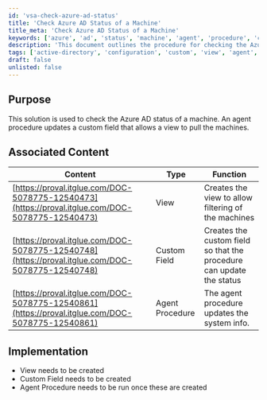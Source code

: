 ```yaml
---
id: 'vsa-check-azure-ad-status'
title: 'Check Azure AD Status of a Machine'
title_meta: 'Check Azure AD Status of a Machine'
keywords: ['azure', 'ad', 'status', 'machine', 'agent', 'procedure', 'custom', 'field']
description: 'This document outlines the procedure for checking the Azure AD status of a machine using an agent procedure that updates a custom field for better management and visibility of machine status.'
tags: ['active-directory', 'configuration', 'custom', 'view', 'agent', 'update']
draft: false
unlisted: false
---
```

## Purpose

This solution is used to check the Azure AD status of a machine. An agent procedure updates a custom field that allows a view to pull the machines.

## Associated Content

| Content                                                                                       | Type         | Function                                           |
|-----------------------------------------------------------------------------------------------|--------------|----------------------------------------------------|
| [https://proval.itglue.com/DOC-5078775-12540473](https://proval.itglue.com/DOC-5078775-12540473) | View         | Creates the view to allow filtering of the machines |
| [https://proval.itglue.com/DOC-5078775-12540748](https://proval.itglue.com/DOC-5078775-12540748) | Custom Field | Creates the custom field so that the procedure can update the status |
| [https://proval.itglue.com/DOC-5078775-12540861](https://proval.itglue.com/DOC-5078775-12540861) | Agent Procedure | The agent procedure updates the system info.       |

## Implementation

- View needs to be created
- Custom Field needs to be created
- Agent Procedure needs to be run once these are created


